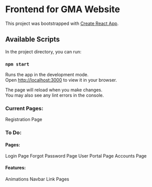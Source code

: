 # Frontend for GMA Website

This project was bootstrapped with [Create React App](https://github.com/facebook/create-react-app).

## Available Scripts

In the project directory, you can run:

### `npm start`

Runs the app in the development mode.\
Open [http://localhost:3000](http://localhost:3000) to view it in your browser.

The page will reload when you make changes.\
You may also see any lint errors in the console.

### Current Pages:

Registration Page

### To Do:
#### Pages:
Login Page
Forgot Password Page
User Portal Page
Accounts Page
#### Features:
Animations
Navbar
Link Pages